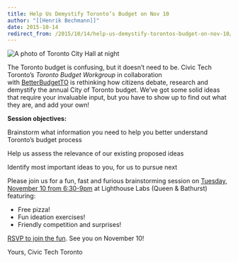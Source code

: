 ```yaml
---
title: Help Us Demystify Toronto’s Budget on Nov 10
author: "[[Henrik Bechmann]]"
date: 2015-10-14
redirect_from: /2015/10/14/help-us-demystify-torontos-budget-on-nov-10/
---
```

![A photo of Toronto City Hall at night](/assets/images/posts/demystify-torontos-budget-on-nov-10/2015713-pan-am-toronto-sign.webp)

The Toronto budget is confusing, but it doesn’t need to be. Civic Tech Toronto’s _Toronto Budget Workgroup_ in collaboration with [BetterBudgetTO](http://www.betterbudget.ca/) is rethinking how citizens debate, research and demystify the annual City of Toronto budget. We’ve got some solid ideas that require your invaluable input, but you have to show up to find out what they are, and add your own! 

**Session objectives:**

Brainstorm what information you need to help you better understand Toronto’s budget process

Help us assess the relevance of our existing proposed ideas 

Identify most important ideas to you, for us to pursue next 

Please join us for a fun, fast and furious brainstorming session on [Tuesday, November 10 from 6:30-9pm](http://www.meetup.com/Civic-Tech-Toronto/events/225760065/) at Lighthouse Labs (Queen & Bathurst) featuring:

- Free pizza!
- Fun ideation exercises!
- Friendly competition and surprises!

[RSVP to join the fun](http://www.meetup.com/Civic-Tech-Toronto/events/225760065/). See you on November 10!

Yours,
Civic Tech Toronto